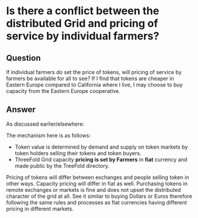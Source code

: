# Is there a conflict between the distributed Grid and pricing of service by individual farmers?

## Question

If individual farmers do set the price of tokens, will pricing of service by farmers be available for all to see? If I find that tokens are cheaper in Eastern Europe compared to California where I live, I may choose to buy capacity from the Eastern Europe cooperative.

## Answer

As discussed earlier/elsewhere:

The mechanism here is as follows:
 - Token value is determined by demand and supply on token markets by token holders selling their tokens and token buyers.
 - ThreeFold Grid capacity **pricing is set by Farmers** in **fiat** currency and made public by the TreeFold directory.

 Pricing of tokens will differ between exchanges and people selling token in other ways. Capacity pricing will differ in fiat as well. Purchasing tokens in remote exchanges or markets is fine and does not upset the distributed character of the grid at all. See it similar to buying Dollars or Euros therefore following the same rules and processes as fiat currencies having different pricing in different markets.